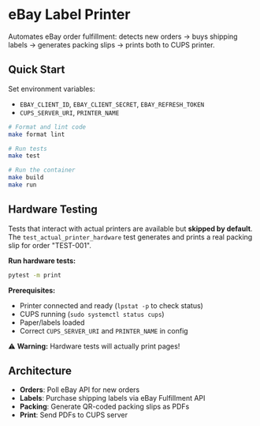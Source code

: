 # eBay Label Printer

Automates eBay order fulfillment: detects new orders → buys shipping labels → generates packing slips → prints both to CUPS printer.

## Quick Start

Set environment variables:
- `EBAY_CLIENT_ID`, `EBAY_CLIENT_SECRET`, `EBAY_REFRESH_TOKEN`
- `CUPS_SERVER_URI`, `PRINTER_NAME`

```bash
# Format and lint code
make format lint

# Run tests
make test

# Run the container
make build
make run
```

## Hardware Testing

Tests that interact with actual printers are available but **skipped by default**. The `test_actual_printer_hardware` test generates and prints a real packing slip for order "TEST-001".

**Run hardware tests:**
```bash
pytest -m print
```

**Prerequisites:**
- Printer connected and ready (`lpstat -p` to check status)
- CUPS running (`sudo systemctl status cups`)
- Paper/labels loaded
- Correct `CUPS_SERVER_URI` and `PRINTER_NAME` in config

⚠️ **Warning:** Hardware tests will actually print pages!

## Architecture

- **Orders**: Poll eBay API for new orders
- **Labels**: Purchase shipping labels via eBay Fulfillment API  
- **Packing**: Generate QR-coded packing slips as PDFs
- **Print**: Send PDFs to CUPS server
